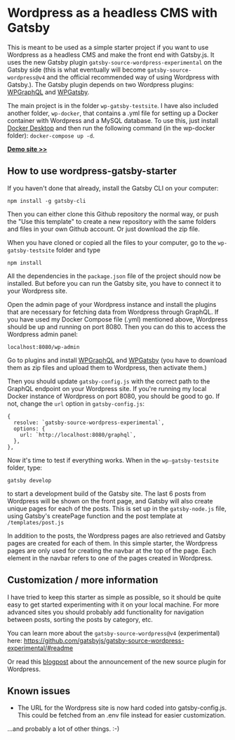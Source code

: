 # Wordpress as a headless CMS with Gatsby

This is meant to be used as a simple starter project if you want to use Wordpress as a headless CMS and make the front end with Gatsby.js. It uses the new Gatsby plugin `gatsby-source-wordpress-experimental` on the Gatsby side (this is what eventually will become `gatsby-source-wordpress@v4` and the official recommended way of using Wordpress with Gatsby.). The Gatsby plugin depends on two Wordpress plugins: [WPGraphQL](https://github.com/wp-graphql/wp-graphql) and [WPGatsby](https://github.com/gatsbyjs/wp-gatsby).

The main project is in the folder `wp-gatsby-testsite`. I have also included another folder, `wp-docker`, that contains a .yml file for setting up a Docker container with Wordpress and a MySQL database. To use this, just install [Docker Desktop](https://docs.docker.com/compose/install/) and then run the following command (in the wp-docker folder): `docker-compose up -d`.

**[Demo site >>](https://5f27e7bae05c4583c4f3bf8c--dreamy-spence-905ae0.netlify.app/)**

## How to use wordpress-gatsby-starter

If you haven't done that already, install the Gatsby CLI on your computer:

    npm install -g gatsby-cli

Then you can either clone this Github repository the normal way, or push the "Use this template" to create a new repository with the same folders and files in your own Github account. Or just download the zip file.

When you have cloned or copied all the files to your computer, go to the `wp-gatsby-testsite` folder and type

    npm install

All the dependencies in the `package.json` file of the project should now be installed. But before you can run the Gatsby site, you have to connect it to your Wordpress site.

Open the admin page of your Wordpress instance and install the plugins that are necessary for fetching data from Wordpress through GraphQL. If you have used my Docker Compose file (.yml) mentioned above, Wordpress should be up and running on port 8080. Then you can do this to access the Wordpress admin panel:

    localhost:8080/wp-admin

Go to plugins and install [WPGraphQL](https://github.com/wp-graphql/wp-graphql) and [WPGatsby](https://github.com/gatsbyjs/wp-gatsby) (you have to download them as zip files and upload them to Wordpress, then activate them.)

Then you should update `gatsby-config.js` with the correct path to the GraphQL endpoint on your Wordpress site. If you're running my local Docker instance of Wordpress on port 8080, you should be good to go. If not, change the `url` option in `gatsby-config.js`:

    {
      resolve: `gatsby-source-wordpress-experimental`,
      options: {
        url: `http://localhost:8080/graphql`,
      },
    },

Now it's time to test if everything works. When in the `wp-gatsby-testsite` folder, type:

    gatsby develop

to start a development build of the Gatsby site. The last 6 posts from Wordpress will be shown on the front page, and Gatsby will also create unique pages for each of the posts. This is set up in the `gatsby-node.js` file, using Gatsby's createPage function and the post template at `/templates/post.js`

In addition to the posts, the Wordpress pages are also retrieved and Gatsby pages are created for each of them. In this simple starter, the Wordpress pages are only used for creating the navbar at the top of the page. Each element in the navbar refers to one of the pages created in Wordpress.

## Customization / more information

I have tried to keep this starter as simple as possible, so it should be quite easy to get started experimenting with it on your local machine. For more advanced sites you should probably add functionality for navigation between posts, sorting the posts by category, etc.

You can learn more about the `gatsby-source-wordpress@v4` (experimental) here: https://github.com/gatsbyjs/gatsby-source-wordpress-experimental/#readme

Or read this [blogpost](https://www.gatsbyjs.org/blog/2020-07-07-wordpress-source-beta/) about the announcement of the new source plugin for Wordpress.

## Known issues

- The URL for the Wordpress site is now hard coded into gatsby-config.js. This could be fetched from an .env file instead for easier customization.

...and probably a lot of other things. :-)
